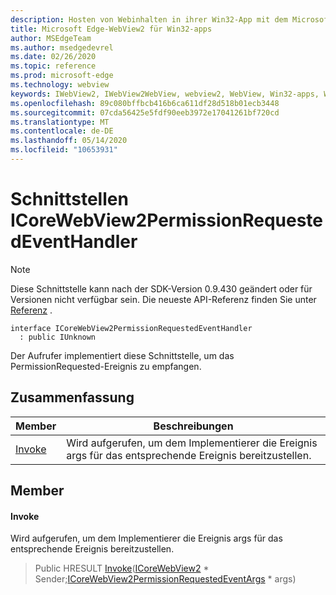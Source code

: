 ```yaml
---
description: Hosten von Webinhalten in ihrer Win32-App mit dem Microsoft Edge WebView2-Steuerelement
title: Microsoft Edge-WebView2 für Win32-apps
author: MSEdgeTeam
ms.author: msedgedevrel
ms.date: 02/26/2020
ms.topic: reference
ms.prod: microsoft-edge
ms.technology: webview
keywords: IWebView2, IWebView2WebView, webview2, WebView, Win32-apps, Win32, Edge, ICoreWebView2, ICoreWebView2Host, Browser-Steuerelement, Edge-HTML
ms.openlocfilehash: 89c080bffbcb416b6ca611df28d518b01ecb3448
ms.sourcegitcommit: 07cda56425e5fdf90eeb3972e17041261bf720cd
ms.translationtype: MT
ms.contentlocale: de-DE
ms.lasthandoff: 05/14/2020
ms.locfileid: "10653931"
---
```

# Schnittstellen ICoreWebView2PermissionRequestedEventHandler 

> [!NOTE]
> Diese Schnittstelle kann nach der SDK-Version 0.9.430 geändert oder für Versionen nicht verfügbar sein. Die neueste API-Referenz finden Sie unter [Referenz](../../../webview2-api-reference.md) .

```
interface ICoreWebView2PermissionRequestedEventHandler
  : public IUnknown
```

Der Aufrufer implementiert diese Schnittstelle, um das PermissionRequested-Ereignis zu empfangen.

## Zusammenfassung

 Member                        | Beschreibungen
--------------------------------|---------------------------------------------
[Invoke](#invoke) | Wird aufgerufen, um dem Implementierer die Ereignis args für das entsprechende Ereignis bereitzustellen.

## Member

#### Invoke 

Wird aufgerufen, um dem Implementierer die Ereignis args für das entsprechende Ereignis bereitzustellen.

> Public HRESULT [Invoke](#invoke)([ICoreWebView2](ICoreWebView2.md) * Sender;[ICoreWebView2PermissionRequestedEventArgs](ICoreWebView2PermissionRequestedEventArgs.md) * args)

